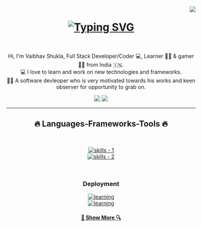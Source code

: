 <!-- profile view count -->
<img align="right" src="https://komarev.com/ghpvc/?username=vaibhavshukla267">

<!-- introduction -->
<h1 align="center">
  <a href="https://git.io/typing-svg"><img src="https://readme-typing-svg.demolab.com?font=Kanit&weight=500&size=40&duration=1000&pause=1000&center=true&vCenter=true&random=false&width=435&lines=Hi+there%2C+I+am++Vaibhav+;Full+Stack+Developer;Programmer;Problem+solver" alt="Typing SVG" /></a>
</h1>

<br />
<!-- about me -->
<p align="center">
  Hi, I'm Vaibhav Shukla, Full Stack Developer/Coder 💻,  Learner 👨‍💻 &  gamer 🦸‍♂️ from India 🇮🇳.
  <br />
  💻 I love to learn and work on new technologies and frameworks.
  <br />
  🧑‍💼 A software devleoper who is very motivated towards his works and keen observer for opportunity to grab on.
  <br />
</p>

<!-- social handles -->
<div align="center"> 
<!-- youtube -->
  <!-- <a href="https://www.youtube.com/@OPGAMER." target="_blank"><img src="https://img.shields.io/badge/YouTube-FF0000?style=for-the-badge&logo=youtube&logoColor=white" target="_blank"></a> -->
  <!-- twitter -->
  <!-- <a href="https://twitter.com/technicalshubam" target="_blank"><img src="https://img.shields.io/badge/X-000000?style=for-the-badge&logo=x&logoColor=white" target="_blank"></a>  -->
  <!-- gmail -->
  <a href="mailto:shuklavaibhav267@gmail.com"><img src="https://img.shields.io/badge/-Gmail-%23333?style=for-the-badge&logo=gmail&logoColor=white" target="_blank"></a>
  <!-- linkedin -->
  <a href="https://www.linkedin.com/in/vaibhav-shukla-5437a7156" target="_blank"><img src="https://img.shields.io/badge/-LinkedIn-%230077B5?style=for-the-badge&logo=linkedin&logoColor=white" target="_blank"></a> 
</div>

<hr />
<!-- skills -->
<h2 align="center">🔥 Languages-Frameworks-Tools 🔥</h2>
<br />
<p align="center">
  <a href="https://skillicons.dev">
      <!-- first row -->
      <picture>
          <source media="(prefers-color-scheme: dark)" srcset="https://skillicons.dev/icons?i=react%2Cgit%2Chtml%2Ccss%2Cjavascript%2Cts%2Ctailwind&theme=dark" />
<source media="(prefers-color-scheme: light), (prefers-color-scheme: no-preference)" srcset="https://skillicons.dev/icons?i=react%2Cgit%2Chtml%2Ccss%2Cjavascript%2Cts%2Ctailwind&theme=light" />
          <img src="https://skillicons.dev/icons?i=react%2Cgit%2Chtml%2Ccss%2Cjavascript%2Cts%2Ctailwind&theme=light" alt="skills - 1" />
        </picture>
          <br />
          <!-- second row -->
          <picture>
            <source media="(prefers-color-scheme: dark)" srcset="https://skillicons.dev/icons?i=nodejs%2Cexpress%2Cmongodb%2Cmysql%2Cpostgres&theme=dark" />
            <source media="(prefers-color-scheme: light), (prefers-color-scheme: no-preference)" srcset="https://skillicons.dev/icons?i=nodejs%2Cexpress%2Cmongodb%2Cmysql%2Cpostgres&theme=light" />
            <img src="https://skillicons.dev/icons?i=nodejs%2Cexpress%2Cmongodb%2Cmysql%2Cpostgres&theme=light" alt="skills - 2" />
        </picture>

  </a>
</p>
<br />

<!-- deployment -->
<h3 align="center">Deployment</h3>
<p align="center">
  <a href="https://skillicons.dev">
      <picture>
          <source media="(prefers-color-scheme: dark)" srcset='https://skillicons.dev/icons?i=googlecloud%2Cvercel%2Cnetlify&theme=dark' />
          <source media="(prefers-color-scheme: light), (prefers-color-scheme: no-preference)" srcset='https://skillicons.dev/icons?i=planetscale%2Cvercel%2Cnetlify&theme=light' />
          <img src='https://skillicons.dev/icons?i=planetscale%2Cvercel%2Cnetlify' alt="learning" />
        </picture>
  </a>
<br />
<a href="https://www.logalert.app">
  <img src='https://img.shields.io/badge/Log-Alert-ca3e54?labelColor=5512ca&style=for-the-badge' alt="learning" />
</a>
</p>

<!-- show more repos -->
<h4 align="center">
  <a href="https://github.com/vaibhavshukla267?tab=repositories" title="Show Repositories">🔎 Show More 🔍</a>
</h4>
